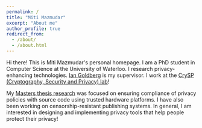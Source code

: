 ```yaml
---
permalink: /
title: "Miti Mazmudar"
excerpt: "About me"
author_profile: true
redirect_from: 
  - /about/
  - /about.html
---
```


Hi there! This is Miti Mazmudar's personal homepage. I am a PhD student in Computer Science at the University of Waterloo. I research privacy-enhancing technologies. [Ian Goldberg](https://cs.uwaterloo.ca/~iang/) is my supervisor. I work at the [CrySP (Cryptography, Security and Privacy) lab](https://crysp.uwaterloo.ca)! 

My [Masters thesis research](https://uwspace.uwaterloo.ca/handle/10012/14765) was focused on ensuring compliance of privacy policies with source code using trusted hardware platforms. I have also been working on censorship-resistant publishing systems. In general, I am interested in designing and implementing privacy tools that help people protect their privacy!
